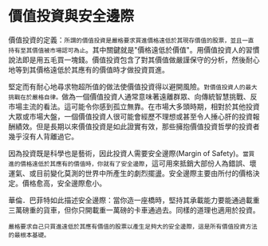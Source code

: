 # 價值投資與安全邊際

價值投資的定義：`所謂的價值投資是嚴格要求買進價格遠低於其現存價值的股票，並且一直持有至其價值被市場認可為止`。其中關鍵就是"價格遠低於價值"。用價值投資人的習慣說法即是用五毛買一塊錢。價值投資包含了對其價值做嚴謹保守的分析，然後耐心地等到其價格遠低於其應有的價值時才做投資買進。


堅定而有耐心地尋求物超所值的做法使價值投資得以避開風險。`對價值投資人的最大挑戰在於嚴格自律。`做為一個價值投資人通常意味著遠離群眾、向傳統智慧挑戰、反市場主流的看法。這可能令你感到孤立無靠。在市場大多頭時期，相對於其他投資大眾或市場大盤，一個價值投資人很可能會經歷不理想或甚至令人捶心肝的投資報酬績效。但是長期以來價值投資是如此證實有效，那些擁抱價值投資哲學的投資者幾乎沒有人背離過它。

因為投資既是科學也是藝術，因此投資人需要安全邊際(Margin of Safety)。`當買進的價格遠低於其應有的價值時，你就有了安全邊際`，這可用來抵銷大部份人為錯誤、壞運氣、或目前變化莫測的世界中所產生的劇烈擺盪。安全邊際主要由所付的價格決定。價格愈高，安全邊際愈小。

華倫．巴菲特如此描述安全邊際：當你造一座橋時，堅持其承載能力要能通過載重三萬磅重的貨車，但你只開載重一萬磅的卡車通過去。同樣的道理也適用於投資。

`嚴格要求自己只買進遠低於其應有價值的股票以產生足夠大的安全邊際，這是所有價值投資方法的最根本基礎。`